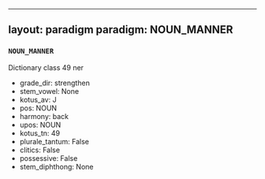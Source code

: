 
---
layout: paradigm
paradigm: NOUN_MANNER
---
### ` NOUN_MANNER `

Dictionary class 49 ner
* grade_dir: strengthen
* stem_vowel: None
* kotus_av: J
* pos: NOUN
* harmony: back
* upos: NOUN
* kotus_tn: 49
* plurale_tantum: False
* clitics: False
* possessive: False
* stem_diphthong: None
